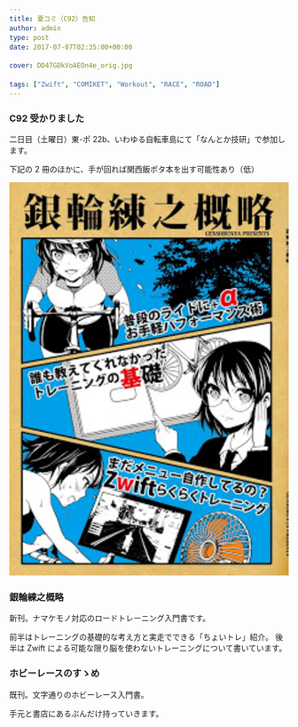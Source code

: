 ```yaml
---
title: 夏コミ（C92）告知
author: admin
type: post
date: 2017-07-07T02:35:00+00:00

cover: DD47GDkVoAEOn4e_orig.jpg

tags: ["Zwift", "COMIKET", "Workout", "RACE", "ROAD"]
---
```


### C92 受かりました

二日目（土曜日）東-ポ 22b、いわゆる自転車島にて「なんとか技研」で参加します。

下記の 2 冊のほかに、手が回れば関西飯ポタ本を出す可能性あり（低）

![image](./DD47GDkVoAEOn4e_orig.jpg)

<h3>銀輪練之概略</h3>
新刊。ナマケモノ対応のロードトレーニング入門書です。

前半はトレーニングの基礎的な考え方と実走でできる「ちょいトレ」紹介。
後半は Zwift による可能な限り脳を使わないトレーニングについて書いています。

</div>

<div style="float:none;">
<h3>ホビーレースのすゝめ</h3>
既刊。文字通りのホビーレース入門書。

手元と書店にあるぶんだけ持っていきます。

</div>
